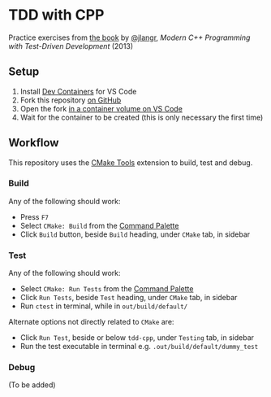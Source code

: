 # TDD with CPP
Practice exercises from [the book](https://pragprog.com/titles/lotdd/) by [@jlangr](https://github.com/jlangr), _Modern C++ Programming with Test-Driven Development_ (2013)


## Setup

1. Install [Dev Containers](https://marketplace.visualstudio.com/items?itemName=ms-vscode-remote.remote-containers) for VS Code
2. Fork this repository [on GitHub](https://docs.github.com/en/pull-requests/collaborating-with-pull-requests/working-with-forks/fork-a-repo#forking-a-repository)
3. Open the fork [in a container volume on VS Code](https://code.visualstudio.com/docs/devcontainers/containers#_quick-start-open-a-git-repository-or-github-pr-in-an-isolated-container-volume)
4. Wait for the container to be created (this is only necessary the first time)

## Workflow

This repository uses the [CMake Tools](https://marketplace.visualstudio.com/items?itemName=ms-vscode.cmake-tools) extension to build, test and debug.

### Build
Any of the following should work:
- Press `F7`
- Select `CMake: Build` from the [Command Palette](https://code.visualstudio.com/docs/getstarted/tips-and-tricks#_command-palette)
- Click `Build` button, beside `Build` heading, under `CMake` tab, in sidebar

### Test
Any of the following should work:
- Select `CMake: Run Tests` from the [Command Palette](https://code.visualstudio.com/docs/getstarted/tips-and-tricks#_command-palette)
- Click `Run Tests`, beside `Test` heading, under `CMake` tab, in sidebar
- Run `ctest` in terminal, while in `out/build/default/`

Alternate options not directly related to `CMake` are:
- Click `Run Test`, beside or below `tdd-cpp`, under `Testing` tab, in sidebar
- Run the test executable in terminal e.g. `.out/build/default/dummy_test`

### Debug
(To be added)
